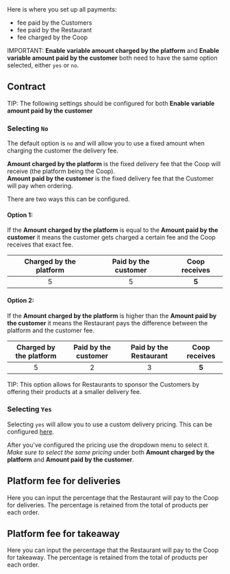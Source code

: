 <div class="alert mt-3 alert-info" role="alert">
Here is where you set up all payments:
<ul>
<li>fee paid by the Customers</li>
<li>fee paid by the Restaurant</li>
<li>fee charged by the Coop</li>
</ul>
</div>

<span class="badge badge-warning">IMPORTANT:</span><span> <strong>Enable variable amount charged by the platform</strong> and <strong>Enable variable amount paid by the customer</strong> both need to have the same option selected, either <code>yes</code> or <code>no</code></span>. 

## Contract

<span class="badge badge-info">TIP:</span><span> The following settings should be configured for both <strong>Enable variable amount paid by the customer</strong></span>
### Selecting `No`

The default option is `no` and will allow you to use a fixed amount when charging the customer the delivery fee. 

**Amount charged by the platform** is the fixed delivery fee that the Coop will receive (the platform being the Coop).  
**Amount paid by the customer** is the fixed delivery fee that the Customer will pay when ordering.

There are two ways this can be configured.
#### Option 1:
If the **Amount charged by the platform** is equal to the **Amount paid by the customer** it means the customer gets charged a certain fee and the Coop receives that exact fee.

|Charged by the platform|Paid by the customer|Coop receives|
|:-:|:-:|:-:|
|5|5|**5**|

#### Option 2:

If the **Amount charged by the platform** is higher than the **Amount paid by the customer** it means the Restaurant pays the difference between the platform and the customer fee.

|Charged by the platform|Paid by the customer|Paid by the Restaurant|Coop receives|
|:-:|:-:|:-:|:-:|
|5|2|3|**5**|

<span class="badge badge-info">TIP:</span><span> This option allows for Restaurants to sponsor the Customers by offering their products at a smaller delivery fee.</span>

### Selecting `Yes`

Selecting `yes` will allow you to use a custom delivery pricing. This can be configured [here](/en/admin/deliveries/pricing/).

After you've configured the pricing use the dropdown menu to select it. *Make sure to select the same pricing* under both **Amount charged by the platform** and **Amount paid by the customer**.

## Platform fee for deliveries

Here you can input the percentage that the Restaurant will pay to the Coop for deliveries. The percentage is retained from the total of products per each order.

## Platform fee for takeaway

Here you can input the percentage that the Restaurant will pay to the Coop for takeaway. The percentage is retained from the total of products per each order.
